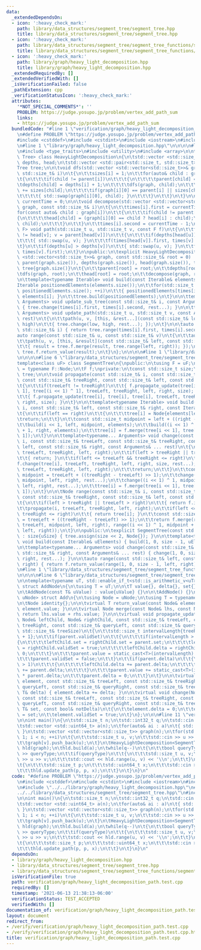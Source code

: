 ```yaml
---
data:
  _extendedDependsOn:
  - icon: ':heavy_check_mark:'
    path: library/data_structures/segment_tree/segment_tree.hpp
    title: library/data_structures/segment_tree/segment_tree.hpp
  - icon: ':heavy_check_mark:'
    path: library/data_structures/segment_tree/segment_tree_functions/segment_tree_add.hpp
    title: library/data_structures/segment_tree/segment_tree_functions/segment_tree_add.hpp
  - icon: ':heavy_check_mark:'
    path: library/graph/heavy_light_decomposition.hpp
    title: library/graph/heavy_light_decomposition.hpp
  _extendedRequiredBy: []
  _extendedVerifiedWith: []
  _isVerificationFailed: false
  _pathExtension: cpp
  _verificationStatusIcon: ':heavy_check_mark:'
  attributes:
    '*NOT_SPECIAL_COMMENTS*': ''
    PROBLEM: https://judge.yosupo.jp/problem/vertex_add_path_sum
    links:
    - https://judge.yosupo.jp/problem/vertex_add_path_sum
  bundledCode: "#line 1 \"verification/graph/heavy_light_decomposition_path.test.cpp\"\
    \n#define PROBLEM \"https://judge.yosupo.jp/problem/vertex_add_path_sum\"\n\n\
    #include <cstddef>\n#include <cstdint>\n#include <iostream>\n#include <vector>\n\
    \n#line 1 \"library/graph/heavy_light_decomposition.hpp\"\n\n\n\n#line 5 \"library/graph/heavy_light_decomposition.hpp\"\
    \n#include <type_traits>\n#include <utility>\n#include <array>\n\ntemplate<class\
    \ Tree> class HeavyLightDecomposition\n{\n\tstd::vector <std::size_t> sizes, parent,\
    \ depths, head;\n\tstd::vector <std::pair<std::size_t, std::size_t>> times;\n\t\
    Tree tree;\n\n\tvoid dfs(std::vector <std::vector<std::size_t>>& graph, const\
    \ std::size_t& i)\n\t{\n\t\tsizes[i] = 1;\n\t\tfor(auto& child : graph[i])\n\t\
    \t{\n\t\t\tif(child != parent[i])\n\t\t\t{\n\t\t\t\tparent[child] = i;\n\t\t\t\
    \tdepths[child] = depths[i] + 1;\n\t\t\t\tdfs(graph, child);\n\t\t\t\tsizes[i]\
    \ += sizes[child];\n\t\t\t\tif(graph[i][0] == parent[i] || sizes[child] > sizes[graph[i][0]])\n\
    \t\t\t\t{ std::swap(graph[i][0], child); }\n\t\t\t}\n\t\t}\n\t}\n\n\tstd::size_t\
    \ currentTime = 0;\n\n\tvoid decompose(std::vector <std::vector<std::size_t>>&\
    \ graph, const std::size_t& i)\n\t{\n\t\ttimes[i].first = currentTime++;\n\t\t\
    for(const auto& child : graph[i])\n\t\t{\n\t\t\tif(child != parent[i])\n\t\t\t\
    {\n\t\t\t\thead[child] = (graph[i][0] == child ? head[i] : child);\n\t\t\t\tdecompose(graph,\
    \ child);\n\t\t\t}\n\t\t}\n\t\ttimes[i].second = currentTime - 1;\n\t}\n\n\ttemplate<typename\
    \ F> void path(std::size_t u, std::size_t v, const F f)\n\t{\n\t\tfor(; head[u]\
    \ != head[v]; v = parent[head[v]])\n\t\t{\n\t\t\tif(depths[head[u]] > depths[head[v]])\n\
    \t\t\t{ std::swap(u, v); }\n\t\t\tf(times[head[v]].first, times[v].first);\n\t\
    \t}\n\t\tif(depths[u] > depths[v])\n\t\t{ std::swap(u, v); }\n\t\tf(times[u].first,\
    \ times[v].first);\n\t}\n\npublic:\n\texplicit HeavyLightDecomposition(std::vector\
    \ <std::vector<std::size_t>>& graph, const std::size_t& root = 0) : sizes(graph.size()),\
    \ parent(graph.size()), depths(graph.size()), head(graph.size()), times(graph.size()),\
    \ tree{graph.size()}\n\t{\n\t\tparent[root] = root;\n\t\tdepths[root] = 0;\n\t\
    \tdfs(graph, root);\n\t\thead[root] = root;\n\t\tdecompose(graph, root);\n\t}\n\
    \n\ttemplate<typename Iterable> void build(const Iterable& elements)\n\t{\n\t\t\
    Iterable positionedElements(elements.size());\n\t\tfor(std::size_t i = 0; i <\
    \ positionedElements.size(); ++i)\n\t\t{ positionedElements[times[i].first] =\
    \ elements[i]; }\n\t\ttree.build(positionedElements);\n\t}\n\n\ttemplate<typename...\
    \ Arguments> void update_sub_tree(const std::size_t& i, const Arguments& ... rest)\
    \ { tree.change(times[i].first, times[i].second, rest...); }\n\n\ttemplate<typename...\
    \ Arguments> void update_path(std::size_t u, std::size_t v, const Arguments& ...\
    \ rest)\n\t{\n\t\tpath(u, v, [this, &rest...](const std::size_t& low, const std::size_t&\
    \ high)\n\t\t{ tree.change(low, high, rest...); });\n\t}\n\n\tauto range(const\
    \ std::size_t& i) { return tree.range(times[i].first, times[i].second); }\n\n\t\
    auto range(const std::size_t& u, const std::size_t& v)\n\t{\n\t\tauto result{tree.f.identity};\n\
    \t\tpath(u, v, [this, &result](const std::size_t& left, const std::size_t& right)\n\
    \t\t{ result = tree.f.merge(result, tree.range(left, right)); });\n\t\treturn\
    \ tree.f.return_value(result);\n\t}\n};\n\n\n\n#line 1 \"library/data_structures/segment_tree/segment_tree.hpp\"\
    \n\n\n\n#line 6 \"library/data_structures/segment_tree/segment_tree.hpp\"\n\n\
    template<class uF> class SegmentTree\n{\npublic:\n\tusing F = uF;\n\tusing Node\
    \ = typename F::Node;\n\tF f;\nprivate:\n\tconst std::size_t size;\n\tstd::vector<Node>\
    \ tree;\n\n\tvoid propagate(const std::size_t& i, const std::size_t& treeLeft,\
    \ const std::size_t& treeRight, const std::size_t& left, const std::size_t& right)\n\
    \t{\n\t\tif(treeLeft != treeRight)\n\t\t{ f.propagate_update(tree[i], tree[i <<\
    \ 1], tree[(i << 1) ^ 1], treeLeft, treeRight, left, right, size); }\n\t\telse\n\
    \t\t{ f.propagate_update(tree[i], tree[i], tree[i], treeLeft, treeRight, left,\
    \ right, size); }\n\t}\n\n\ttemplate<typename Iterable> void build(const std::size_t&\
    \ i, const std::size_t& left, const std::size_t& right, const Iterable& elements)\n\
    \t{\n\t\tif(left == right)\n\t\t{\n\t\t\ttree[i] = Node{elements[left]};\n\t\t\
    \treturn;\n\t\t}\n\t\tconst std::size_t midpoint = left + ((right - left) >> 1);\n\
    \t\tbuild(i << 1, left, midpoint, elements);\n\t\tbuild((i << 1) ^ 1, midpoint\
    \ + 1, right, elements);\n\t\ttree[i] = f.merge(tree[i << 1], tree[(i << 1) ^\
    \ 1]);\n\t}\n\n\ttemplate<typename... Arguments> void change(const std::size_t&\
    \ i, const std::size_t& treeLeft, const std::size_t& treeRight, const std::size_t&\
    \ left, const std::size_t& right, const Arguments& ... rest)\n\t{\n\t\tpropagate(i,\
    \ treeLeft, treeRight, left, right);\n\t\tif(left > treeRight || treeLeft > right)\n\
    \t\t{ return; }\n\t\tif(left <= treeLeft && treeRight <= right)\n\t\t{\n\t\t\t\
    f.change(tree[i], treeLeft, treeRight, left, right, size, rest...);\n\t\t\tpropagate(i,\
    \ treeLeft, treeRight, left, right);\n\t\t\treturn;\n\t\t}\n\t\tconst std::size_t\
    \ midpoint = treeLeft + ((treeRight - treeLeft) >> 1);\n\t\tchange(i << 1, treeLeft,\
    \ midpoint, left, right, rest...);\n\t\tchange((i << 1) ^ 1, midpoint + 1, treeRight,\
    \ left, right, rest...);\n\t\ttree[i] = f.merge(tree[i << 1], tree[(i << 1) ^\
    \ 1]);\n\t}\n\n\tNode range(const std::size_t& i, const std::size_t& treeLeft,\
    \ const std::size_t& treeRight, const std::size_t& left, const std::size_t& right)\n\
    \t{\n\t\tif(left > treeRight || treeLeft > right)\n\t\t{ return f.identity; }\n\
    \t\tpropagate(i, treeLeft, treeRight, left, right);\n\t\tif(left <= treeLeft &&\
    \ treeRight <= right)\n\t\t{ return tree[i]; }\n\t\tconst std::size_t midpoint\
    \ = treeLeft + ((treeRight - treeLeft) >> 1);\n\t\treturn f.merge(range(i << 1,\
    \ treeLeft, midpoint, left, right), range((i << 1) ^ 1, midpoint + 1, treeRight,\
    \ left, right));\n\t}\n\npublic:\n\texplicit SegmentTree(const std::size_t& uSize)\
    \ : size{uSize} { tree.assign(size << 2, Node{}); }\n\n\ttemplate<typename Iterable>\
    \ void build(const Iterable& uElements) { build(1, 0, size - 1, uElements); }\n\
    \n\ttemplate<typename... Arguments> void change(const std::size_t& left, const\
    \ std::size_t& right, const Arguments& ... rest) { change(1, 0, size - 1, left,\
    \ right, rest...); }\n\n\tauto range(const std::size_t& left, const std::size_t&\
    \ right) { return f.return_value(range(1, 0, size - 1, left, right)); }\n};\n\n\
    \n#line 1 \"library/data_structures/segment_tree/segment_tree_functions/segment_tree_add.hpp\"\
    \n\n\n\n#line 6 \"library/data_structures/segment_tree/segment_tree_functions/segment_tree_add.hpp\"\
    \n\ntemplate<typename uT, std::enable_if_t<std::is_arithmetic_v<uT>, bool> = true>\
    \ struct AddNode\n{\n\tusing T = uT;\n\n\tT value{}, delta{}, set{};\n\tbool validSet{};\n\
    \n\tAddNode(const T& uValue) : value{uValue} {}\n\n\tAddNode() {}\n};\n\ntemplate<class\
    \ uNode> struct Add\n{\n\tusing Node = uNode;\n\tusing T = typename Node::T;\n\
    \n\tNode identity{};\n\n\tvirtual T return_value(const Node& element) { return\
    \ element.value; }\n\n\tvirtual Node merge(const Node& lhs, const Node& rhs) {\
    \ return lhs.value + rhs.value; }\n\n\tvirtual void propagate_update(Node& parent,\
    \ Node& leftChild, Node& rightChild, const std::size_t& treeLeft, const std::size_t&\
    \ treeRight, const std::size_t& queryLeft, const std::size_t& queryRight, const\
    \ std::size_t& treeSize)\n\t{\n\t\tstd::size_t intervalLength{treeRight - treeLeft\
    \ + 1};\n\t\tif(parent.validSet)\n\t\t{\n\t\t\tif(intervalLength > 1)\n\t\t\t\
    {\n\t\t\t\tleftChild.set = rightChild.set = parent.set;\n\t\t\t\tleftChild.validSet\
    \ = rightChild.validSet = true;\n\t\t\t\tleftChild.delta = rightChild.delta =\
    \ 0;\n\t\t\t}\n\t\t\tparent.value = static_cast<T>(intervalLength) * parent.set;\n\
    \t\t\tparent.validSet = false;\n\t\t}\n\t\tif(parent.delta)\n\t\t{\n\t\t\tif(intervalLength\
    \ > 1)\n\t\t\t{\n\t\t\t\tleftChild.delta += parent.delta;\n\t\t\t\trightChild.delta\
    \ += parent.delta;\n\t\t\t}\n\t\t\tparent.value += static_cast<T>(intervalLength)\
    \ * parent.delta;\n\t\t\tparent.delta = 0;\n\t\t}\n\t}\n\n\tvirtual void change(Node&\
    \ element, const std::size_t& treeLeft, const std::size_t& treeRight, const std::size_t&\
    \ queryLeft, const std::size_t& queryRight, const std::size_t& treeSize, const\
    \ T& delta) { element.delta += delta; }\n\n\tvirtual void change(Node& element,\
    \ const std::size_t& treeLeft, const std::size_t& treeRight, const std::size_t&\
    \ queryLeft, const std::size_t& queryRight, const std::size_t& treeSize, const\
    \ T& set, const bool& notDelta)\n\t{\n\t\telement.delta = 0;\n\t\telement.set\
    \ = set;\n\t\telement.validSet = true;\n\t}\n};\n\n\n#line 11 \"verification/graph/heavy_light_decomposition_path.test.cpp\"\
    \n\nint main()\n{\n\tstd::size_t n;\n\tstd::int32_t q;\n\tstd::cin >> n >> q;\n\
    \tstd::vector <std::uint64_t> a(n);\n\tfor(auto& ai : a)\n\t{ std::cin >> ai;\
    \ }\n\tstd::vector <std::vector<std::size_t>> graph(n);\n\tfor(std::size_t i =\
    \ 1; i < n; ++i)\n\t{\n\t\tstd::size_t u, v;\n\t\tstd::cin >> u >> v;\n\t\tgraph[u].push_back(v);\n\
    \t\tgraph[v].push_back(u);\n\t}\n\tHeavyLightDecomposition<SegmentTree<Add<AddNode<std::uint64_t>>>>\
    \ hld(graph);\n\thld.build(a);\n\twhile(q--)\n\t{\n\t\tbool queryType;\n\t\tstd::cin\
    \ >> queryType;\n\t\tif(queryType)\n\t\t{\n\t\t\tstd::size_t u, v;\n\t\t\tstd::cin\
    \ >> u >> v;\n\t\t\tstd::cout << hld.range(u, v) << '\\n';\n\t\t}\n\t\telse\n\t\
    \t{\n\t\t\tstd::size_t p;\n\t\t\tstd::uint64_t x;\n\t\t\tstd::cin >> p >> x;\n\
    \t\t\thld.update_path(p, p, x);\n\t\t}\n\t}\n}\n"
  code: "#define PROBLEM \"https://judge.yosupo.jp/problem/vertex_add_path_sum\"\n\
    \n#include <cstddef>\n#include <cstdint>\n#include <iostream>\n#include <vector>\n\
    \n#include \"../../library/graph/heavy_light_decomposition.hpp\"\n#include \"\
    ../../library/data_structures/segment_tree/segment_tree.hpp\"\n#include \"../../library/data_structures/segment_tree/segment_tree_functions/segment_tree_add.hpp\"\
    \n\nint main()\n{\n\tstd::size_t n;\n\tstd::int32_t q;\n\tstd::cin >> n >> q;\n\
    \tstd::vector <std::uint64_t> a(n);\n\tfor(auto& ai : a)\n\t{ std::cin >> ai;\
    \ }\n\tstd::vector <std::vector<std::size_t>> graph(n);\n\tfor(std::size_t i =\
    \ 1; i < n; ++i)\n\t{\n\t\tstd::size_t u, v;\n\t\tstd::cin >> u >> v;\n\t\tgraph[u].push_back(v);\n\
    \t\tgraph[v].push_back(u);\n\t}\n\tHeavyLightDecomposition<SegmentTree<Add<AddNode<std::uint64_t>>>>\
    \ hld(graph);\n\thld.build(a);\n\twhile(q--)\n\t{\n\t\tbool queryType;\n\t\tstd::cin\
    \ >> queryType;\n\t\tif(queryType)\n\t\t{\n\t\t\tstd::size_t u, v;\n\t\t\tstd::cin\
    \ >> u >> v;\n\t\t\tstd::cout << hld.range(u, v) << '\\n';\n\t\t}\n\t\telse\n\t\
    \t{\n\t\t\tstd::size_t p;\n\t\t\tstd::uint64_t x;\n\t\t\tstd::cin >> p >> x;\n\
    \t\t\thld.update_path(p, p, x);\n\t\t}\n\t}\n}\n"
  dependsOn:
  - library/graph/heavy_light_decomposition.hpp
  - library/data_structures/segment_tree/segment_tree.hpp
  - library/data_structures/segment_tree/segment_tree_functions/segment_tree_add.hpp
  isVerificationFile: true
  path: verification/graph/heavy_light_decomposition_path.test.cpp
  requiredBy: []
  timestamp: '2021-06-13 21:38:13-06:00'
  verificationStatus: TEST_ACCEPTED
  verifiedWith: []
documentation_of: verification/graph/heavy_light_decomposition_path.test.cpp
layout: document
redirect_from:
- /verify/verification/graph/heavy_light_decomposition_path.test.cpp
- /verify/verification/graph/heavy_light_decomposition_path.test.cpp.html
title: verification/graph/heavy_light_decomposition_path.test.cpp
---
```


